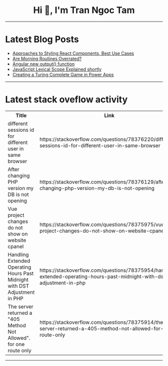 <h1 align="center">Hi 👋, I'm Tran Ngoc Tam</h1>

---

# Latest Blog Posts 
<!-- BLOG-POST-LIST:START -->
- [Approaches to Styling React Components, Best Use Cases](https://dev.to/antonzo/approaches-to-style-react-components-best-use-cases-4ifb)
- [Are Morning Routines Overrated?](https://dev.to/devteam/are-morning-routines-overrated-427k)
- [Angular new output&lpar;&rpar; function](https://dev.to/davidepassafaro/angular-new-output-function-44f1)
- [JavaScript Lexical Scope Explained shortly](https://dev.to/ashsajal/javascript-lexical-scope-explained-shortly-2kgd)
- [Creating a Turing Complete Game in Power Apps](https://dev.to/wyattdave/creating-a-turing-complete-game-in-power-apps-p56)
<!-- BLOG-POST-LIST:END -->

---

# Latest stack oveflow activity
<table>
  <tr><th>Title</th><th>Link</th></tr>
  <!-- STACKOVERFLOW:START --><tr><td>different sessions id for different user in same browser</td><td>https://stackoverflow.com/questions/78376220/different-sessions-id-for-different-user-in-same-browser</td></tr><tr><td>After changing PHP version my DB is not opening</td><td>https://stackoverflow.com/questions/78376129/after-changing-php-version-my-db-is-not-opening</td></tr><tr><td>Vue project changes do not show on website cpanel</td><td>https://stackoverflow.com/questions/78375975/vue-project-changes-do-not-show-on-website-cpanel</td></tr><tr><td>Handling Extended Operating Hours Past Midnight with DST Adjustment in PHP</td><td>https://stackoverflow.com/questions/78375954/handling-extended-operating-hours-past-midnight-with-dst-adjustment-in-php</td></tr><tr><td>The server returned a &quot;405 Method Not Allowed&quot;. for one route only</td><td>https://stackoverflow.com/questions/78375914/the-server-returned-a-405-method-not-allowed-for-one-route-only</td></tr><!-- STACKOVERFLOW:END -->
</table>

---


